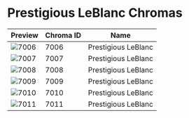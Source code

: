 # Prestigious LeBlanc Chromas

| Preview | Chroma ID | Name |
|---------|-----------|------|
| ![7006](https://raw.communitydragon.org/latest/plugins/rcp-be-lol-game-data/global/default/v1/champion-chroma-images/7/7006.png) | 7006 | Prestigious LeBlanc |
| ![7007](https://raw.communitydragon.org/latest/plugins/rcp-be-lol-game-data/global/default/v1/champion-chroma-images/7/7007.png) | 7007 | Prestigious LeBlanc |
| ![7008](https://raw.communitydragon.org/latest/plugins/rcp-be-lol-game-data/global/default/v1/champion-chroma-images/7/7008.png) | 7008 | Prestigious LeBlanc |
| ![7009](https://raw.communitydragon.org/latest/plugins/rcp-be-lol-game-data/global/default/v1/champion-chroma-images/7/7009.png) | 7009 | Prestigious LeBlanc |
| ![7010](https://raw.communitydragon.org/latest/plugins/rcp-be-lol-game-data/global/default/v1/champion-chroma-images/7/7010.png) | 7010 | Prestigious LeBlanc |
| ![7011](https://raw.communitydragon.org/latest/plugins/rcp-be-lol-game-data/global/default/v1/champion-chroma-images/7/7011.png) | 7011 | Prestigious LeBlanc |
